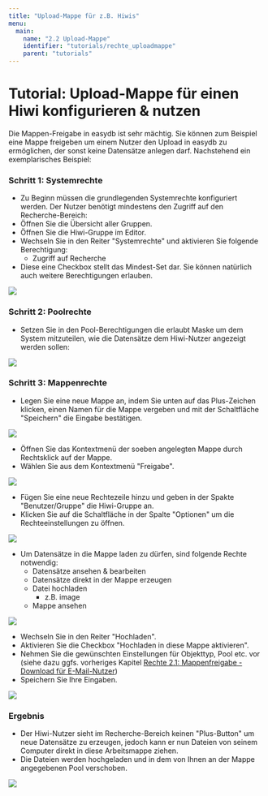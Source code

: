 ```yaml
---
title: "Upload-Mappe für z.B. Hiwis"
menu:
  main:
    name: "2.2 Upload-Mappe"
    identifier: "tutorials/rechte_uploadmappe"
    parent: "tutorials"
---
```

# Tutorial:  Upload-Mappe für einen Hiwi konfigurieren & nutzen

Die Mappen-Freigabe in easydb ist sehr mächtig. Sie können zum Beispiel eine Mappe freigeben um einem Nutzer den Upload in easydb zu ermöglichen, der sonst keine Datensätze anlegen darf. Nachstehend ein exemplarisches Beispiel:



### Schritt 1: Systemrechte

- Zu Beginn müssen die grundlegenden Systemrechte konfiguriert werden. Der Nutzer benötigt mindestens den Zugriff auf den Recherche-Bereich:
- Öffnen Sie die Übersicht aller Gruppen.
- Öffnen Sie die Hiwi-Gruppe im Editor.
- Wechseln Sie in den Reiter "Systemrechte" und aktivieren Sie folgende Berechtigung:
  - Zugriff auf Recherche
- Diese eine Checkbox stellt das Mindest-Set dar. Sie können natürlich auch weitere Berechtigungen erlauben.

![](hiwimappe1.jpg)



### Schritt 2: Poolrechte

- Setzen Sie in den Pool-Berechtigungen die erlaubt Maske um dem System mitzuteilen, wie die Datensätze dem Hiwi-Nutzer angezeigt werden sollen:

![](hiwimappe1b.jpg)



### Schritt 3: Mappenrechte

- Legen Sie eine neue Mappe an, indem Sie unten auf das Plus-Zeichen klicken, einen Namen für die Mappe vergeben und mit der Schaltfläche "Speichern" die Eingabe bestätigen.

![](hiwimappe2.jpg)



- Öffnen Sie das Kontextmenü der soeben angelegten Mappe durch Rechtsklick auf der Mappe.
- Wählen Sie aus dem Kontextmenü "Freigabe".

![](hiwimappe3.jpg)



- Fügen Sie eine neue Rechtezeile hinzu und geben in der Spakte "Benutzer/Gruppe" die Hiwi-Gruppe an.
- Klicken Sie auf die Schaltfläche in der Spalte "Optionen" um die Rechteeinstellungen zu öffnen.

![](hiwimappe4.jpg)



- Um Datensätze in die Mappe laden zu dürfen, sind folgende Rechte notwendig:
  - Datensätze ansehen & bearbeiten
  - Datensätze direkt in der Mappe erzeugen
  - Datei hochladen
    - z.B. image
  - Mappe ansehen

![](hiwimappe5.jpg)



- Wechseln Sie in den Reiter "Hochladen".
- Aktivieren Sie die Checkbox "Hochladen in diese Mappe aktivieren".
- Nehmen Sie die gewünschten Einstellungen für Objekttyp, Pool etc. vor (siehe dazu ggfs. vorheriges Kapitel [Rechte 2.1: Mappenfreigabe - Download für E-Mail-Nutzer](rechte_downloadmappe))
- Speichern Sie Ihre Eingaben.

![](hiwimappe6.jpg)



### Ergebnis

- Der Hiwi-Nutzer sieht im Recherche-Bereich keinen "Plus-Button" um neue Datensätze zu erzeugen, jedoch kann er nun Dateien von seinem Computer direkt in diese Arbeitsmappe ziehen.
- Die Dateien werden hochgeladen und in dem von Ihnen an der Mappe angegebenen Pool verschoben.

![](hiwimappe7.jpg)